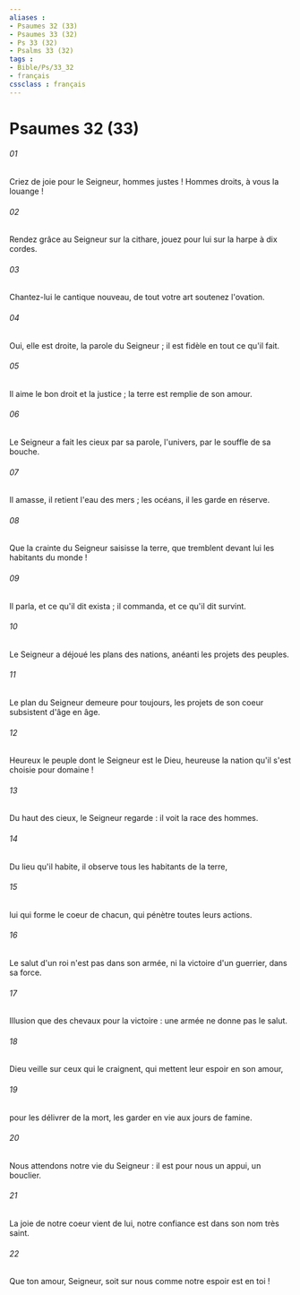 ```yaml
---
aliases : 
- Psaumes 32 (33)
- Psaumes 33 (32)
- Ps 33 (32)
- Psalms 33 (32)
tags : 
- Bible/Ps/33_32
- français
cssclass : français
---
```


# Psaumes 32 (33)

###### 01
Criez de joie pour le Seigneur, hommes justes ! Hommes droits, à vous la louange !
###### 02
Rendez grâce au Seigneur sur la cithare, jouez pour lui sur la harpe à dix cordes.
###### 03
Chantez-lui le cantique nouveau, de tout votre art soutenez l'ovation.
###### 04
Oui, elle est droite, la parole du Seigneur ; il est fidèle en tout ce qu'il fait.
###### 05
Il aime le bon droit et la justice ; la terre est remplie de son amour.
###### 06
Le Seigneur a fait les cieux par sa parole, l'univers, par le souffle de sa bouche.
###### 07
Il amasse, il retient l'eau des mers ; les océans, il les garde en réserve.
###### 08
Que la crainte du Seigneur saisisse la terre, que tremblent devant lui les habitants du monde !
###### 09
Il parla, et ce qu'il dit exista ; il commanda, et ce qu'il dit survint.
###### 10
Le Seigneur a déjoué les plans des nations, anéanti les projets des peuples.
###### 11
Le plan du Seigneur demeure pour toujours, les projets de son coeur subsistent d'âge en âge.
###### 12
Heureux le peuple dont le Seigneur est le Dieu, heureuse la nation qu'il s'est choisie pour domaine !
###### 13
Du haut des cieux, le Seigneur regarde : il voit la race des hommes.
###### 14
Du lieu qu'il habite, il observe tous les habitants de la terre,
###### 15
lui qui forme le coeur de chacun, qui pénètre toutes leurs actions.
###### 16
Le salut d'un roi n'est pas dans son armée, ni la victoire d'un guerrier, dans sa force.
###### 17
Illusion que des chevaux pour la victoire : une armée ne donne pas le salut.
###### 18
Dieu veille sur ceux qui le craignent, qui mettent leur espoir en son amour,
###### 19
pour les délivrer de la mort, les garder en vie aux jours de famine.
###### 20
Nous attendons notre vie du Seigneur : il est pour nous un appui, un bouclier.
###### 21
La joie de notre coeur vient de lui, notre confiance est dans son nom très saint.
###### 22
Que ton amour, Seigneur, soit sur nous comme notre espoir est en toi !
